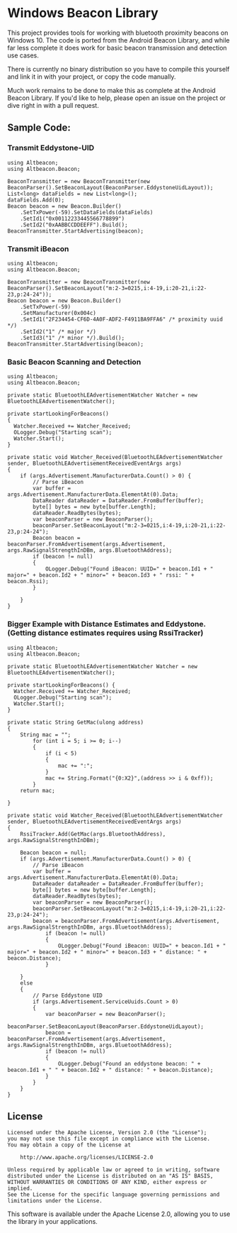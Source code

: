 # Windows Beacon Library

This project provides tools for working with bluetooth proximity beacons on Windows 10.  The code is ported from the Android Beacon Library, and while far less complete it
does work for basic beacon transmission and detection use cases.

There is currently no binary distribution so you have to compile this yourself and link it in with your project, or copy the code manually.

Much work remains to be done to make this as complete at the Android Beacon Library.  If you'd like to help, please open an issue on the project or dive right in with a pull request.

## Sample Code:

### Transmit Eddystone-UID

```
using Altbeacon;
using Altbeacon.Beacon;

BeaconTransmitter = new BeaconTransmitter(new BeaconParser().SetBeaconLayout(BeaconParser.EddystoneUidLayout));
List<long> dataFields = new List<long>();
dataFields.Add(0);
Beacon beacon = new Beacon.Builder()
	.SetTxPower(-59).SetDataFields(dataFields)
	.SetId1("0x00112233445566778899")
	.SetId2("0xAABBCCDDEEFF").Build();
BeaconTransmitter.StartAdvertising(beacon);
```

### Transmit iBeacon

```
using Altbeacon;
using Altbeacon.Beacon;

BeaconTransmitter = new BeaconTransmitter(new BeaconParser().SetBeaconLayout("m:2-3=0215,i:4-19,i:20-21,i:22-23,p:24-24"));
Beacon beacon = new Beacon.Builder()
	.SetTxPower(-59)
	.SetManufacturer(0x004c)
	.SetId1("2F234454-CF6D-4A0F-ADF2-F4911BA9FFA6" /* proximity uuid */)
	.SetId2("1" /* major */)
	.SetId3("1" /* minor */).Build();
BeaconTransmitter.StartAdvertising(beacon);
```

### Basic Beacon Scanning and Detection

```
using Altbeacon;
using Altbeacon.Beacon;

private static BluetoothLEAdvertisementWatcher Watcher = new BluetoothLEAdvertisementWatcher();

private startLookingForBeacons()
{
  Watcher.Received += Watcher_Received;
  OLogger.Debug("Starting scan");
  Watcher.Start();
}

private static void Watcher_Received(BluetoothLEAdvertisementWatcher sender, BluetoothLEAdvertisementReceivedEventArgs args)
{
	if (args.Advertisement.ManufacturerData.Count() > 0) {
		// Parse iBeacon
		var buffer = args.Advertisement.ManufacturerData.ElementAt(0).Data;
		DataReader dataReader = DataReader.FromBuffer(buffer);
		byte[] bytes = new byte[buffer.Length];
		dataReader.ReadBytes(bytes);
		var beaconParser = new BeaconParser();
		beaconParser.SetBeaconLayout("m:2-3=0215,i:4-19,i:20-21,i:22-23,p:24-24");
		Beacon beacon = beaconParser.FromAdvertisement(args.Advertisement, args.RawSignalStrengthInDBm, args.BluetoothAddress);
		if (beacon != null)
		{
			OLogger.Debug("Found iBeacon: UUID=" + beacon.Id1 + " major=" + beacon.Id2 + " minor=" + beacon.Id3 + " rssi: " + beacon.Rssi);
		}

	}
}
```

###  Bigger Example with Distance Estimates and Eddystone.  (Getting distance estimates requires using RssiTracker)

```
using Altbeacon;
using Altbeacon.Beacon;

private static BluetoothLEAdvertisementWatcher Watcher = new BluetoothLEAdvertisementWatcher();

private startLookingForBeacons() {
  Watcher.Received += Watcher_Received;
  OLogger.Debug("Starting scan");
  Watcher.Start();
}

private static String GetMac(ulong address)
{
	String mac = "";
		for (int i = 5; i >= 0; i--)
		{
			if (i < 5)
			{
				mac += ":";
			}
			mac += String.Format("{0:X2}",(address >> i & 0xff));
		}
	return mac;

}

private static void Watcher_Received(BluetoothLEAdvertisementWatcher sender, BluetoothLEAdvertisementReceivedEventArgs args)
{
	RssiTracker.Add(GetMac(args.BluetoothAddress), args.RawSignalStrengthInDBm);

	Beacon beacon = null;
	if (args.Advertisement.ManufacturerData.Count() > 0) {
		// Parse iBeacon
		var buffer = args.Advertisement.ManufacturerData.ElementAt(0).Data;
		DataReader dataReader = DataReader.FromBuffer(buffer);
		byte[] bytes = new byte[buffer.Length];
		dataReader.ReadBytes(bytes);
		var beaconParser = new BeaconParser();
		beaconParser.SetBeaconLayout("m:2-3=0215,i:4-19,i:20-21,i:22-23,p:24-24");
		beacon = beaconParser.FromAdvertisement(args.Advertisement, args.RawSignalStrengthInDBm, args.BluetoothAddress);
			if (beacon != null)
			{
				OLogger.Debug("Found iBeacon: UUID=" + beacon.Id1 + " major=" + beacon.Id2 + " minor=" + beacon.Id3 + " distance: " + beacon.Distance);
			}

	}
	else
	{
		// Parse Eddystone UID
		if (args.Advertisement.ServiceUuids.Count > 0)
		{
			var beaconParser = new BeaconParser();
			beaconParser.SetBeaconLayout(BeaconParser.EddystoneUidLayout);
			beacon = beaconParser.FromAdvertisement(args.Advertisement, args.RawSignalStrengthInDBm, args.BluetoothAddress);
			if (beacon != null)
			{
				OLogger.Debug("Found an eddystone beacon: " + beacon.Id1 + " " + beacon.Id2 + " distance: " + beacon.Distance);
			}
		}
	}
}
````

## License

    Licensed under the Apache License, Version 2.0 (the "License");
    you may not use this file except in compliance with the License.
    You may obtain a copy of the License at

        http://www.apache.org/licenses/LICENSE-2.0

    Unless required by applicable law or agreed to in writing, software
    distributed under the License is distributed on an "AS IS" BASIS,
    WITHOUT WARRANTIES OR CONDITIONS OF ANY KIND, either express or implied.
    See the License for the specific language governing permissions and
    limitations under the License.

This software is available under the Apache License 2.0, allowing you to use the library in your applications.
